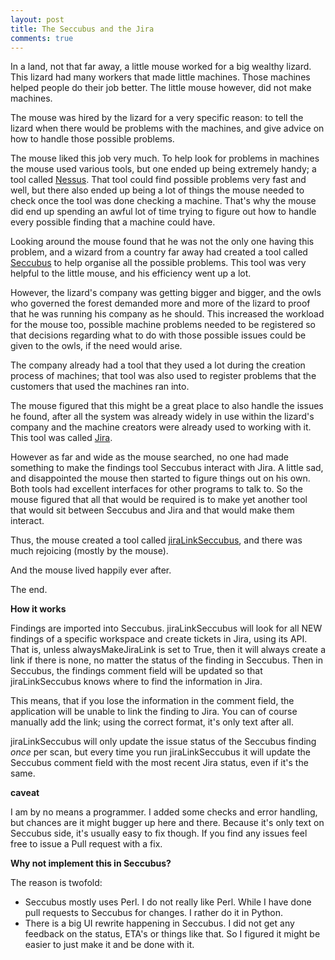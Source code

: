```yaml
---
layout: post
title: The Seccubus and the Jira
comments: true
---
```


In a land, not that far away, a little mouse worked for a big wealthy lizard. This lizard had many workers that made little machines. Those machines helped people do their job better. The little mouse however, did not make machines.

The mouse was hired by the lizard for a very specific reason: to tell the lizard when there would be problems with the machines, and give advice on how to handle those possible problems.

The mouse liked this job very much. To help look for problems in machines the mouse used various tools, but one ended up being extremely handy; a tool called <a href="http://www.tenable.com/products/nessus-vulnerability-scanner" target="_blank">Nessus</a>. That tool could find possible problems very fast and well, but there also ended up being a lot of things the mouse needed to check once the tool was done checking a machine. That's why the mouse did end up spending an awful lot of time trying to figure out how to handle every possible finding that a machine could have.

Looking around the mouse found that he was not the only one having this problem, and a wizard from a country far away had created a tool called <a href="http://www.seccubus.com" target="_blank">Seccubus</a> to help organise all the possible problems. This tool was very helpful to the little mouse, and his efficiency went up a lot.

However, the lizard's company was getting bigger and bigger, and the owls who governed the forest demanded more and more of the lizard to proof that he was running his company as he should. This increased the workload for the mouse too, possible machine problems needed to be registered so that decisions regarding what to do with those possible issues could be given to the owls, if the need would arise.

The company already had a tool that they used a lot during the creation process of machines; that tool was also used to register problems that the customers that used the machines ran into.

The mouse figured that this might be a great place to also handle the issues he found, after all the system was already widely in use within the lizard's company and the machine creators were already used to working with it. This tool was called <a href="https://www.atlassian.com/software/jira" target="_blank">Jira</a>.

However as far and wide as the mouse searched, no one had made something to make the findings tool Seccubus interact with Jira. A little sad, and disappointed the mouse then started to figure things out on his own. Both tools had excellent interfaces for other programs to talk to. So the mouse figured that all that would be required is to make yet another tool that would sit between Seccubus and Jira and that would make them interact.

Thus, the mouse created a tool called <a href="https://github.com/Ar0xA/jiraLinkSeccubus" target="_blank">jiraLinkSeccubus</a>, and there was much rejoicing (mostly by the mouse).

And the mouse lived happily ever after.

The end.

**How it works**

Findings are imported into Seccubus. jiraLinkSeccubus will look for all NEW findings of a specific workspace and create tickets in Jira, using its API. That is, unless alwaysMakeJiraLink is set to True, then it will always create a link if there is none, no matter the status of the finding in Seccubus. Then in Seccubus, the findings comment field will be updated so that jiraLinkSeccubus knows where to find the information in Jira.

This means, that if you lose the information in the comment field, the application will be unable to link the finding to Jira. You can of course manually add the link; using the correct format, it's only text after all.

jiraLinkSeccubus will only update the issue status of the Seccubus finding *once* per scan, but every time you run jiraLinkSeccubus it will update the Seccubus comment field with the most recent Jira status, even if it's the same.

**caveat**

I am by no means a programmer. I added some checks and error handling, but chances are it might bugger up here and there. Because it's only text on Seccubus side, it's usually easy to fix though. If you find any issues feel free to issue a Pull request with a fix.

**Why not implement this in Seccubus?**

The reason is twofold:
- Seccubus mostly uses Perl. I do not really like Perl. While I have done pull requests to Seccubus for changes. I rather do it in Python.
- There is a big UI rewrite happening in Seccubus. I did not get any feedback on the status, ETA's or things like that. So I figured it might be easier to just make it and be done with it.

